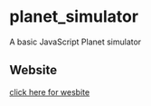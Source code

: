 # planet_simulator
A basic JavaScript Planet simulator

## Website

[click here for wesbite](https://gamedev46.github.io/planet_simulator/)
